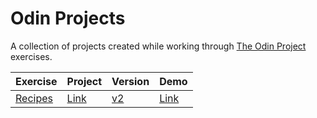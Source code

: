 # Odin Projects

A collection of projects created while working through [The Odin Project](https://www.theodinproject.com/) exercises.

|Exercise|Project|Version|Demo|
|-|-|-|-|
|[Recipes](https://www.theodinproject.com/lessons/foundations-recipes)|[Link](https://github.com/kdvh/odin-projects/tree/main/001-recipes)|[v2](https://github.com/kdvh/odin-projects/tree/main/001-recipes/versions/v2.jpg)|[Link](https://kdvh.github.io/odin-projects/001-recipes/)|
